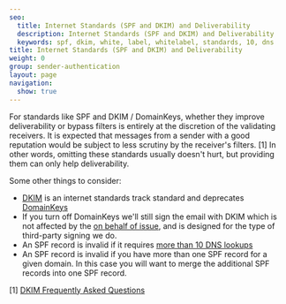 ```yaml
---
seo:
  title: Internet Standards (SPF and DKIM) and Deliverability
  description: Internet Standards (SPF and DKIM) and Deliverability
  keywords: spf, dkim, white, label, whitelabel, standards, 10, dns
title: Internet Standards (SPF and DKIM) and Deliverability
weight: 0
group: sender-authentication
layout: page
navigation:
  show: true
---
```


For standards like SPF and DKIM / DomainKeys, whether they improve deliverability or bypass filters is entirely at the discretion of the validating receivers. It is expected that messages from a sender with a good reputation would be subject to less scrutiny by the receiver's filters. [1] In other words, omitting these standards usually doesn't hurt, but providing them can only help deliverability.

Some other things to consider:

- [DKIM](http://tools.ietf.org/html/rfc4871) is an internet standards track standard and deprecates [DomainKeys](http://tools.ietf.org/html/rfc4870)
- If you turn off DomainKeys we'll still sign the email with DKIM which is not affected by the [on behalf of issue]({{root_url}}/ui/account-and-settings/troubleshooting-sender-authentication/), and is designed for the type of third-party signing we do.
- An SPF record is invalid if it requires [more than 10 DNS lookups]({{root_url}}/ui/account-and-senttings/spf-records/)
- An SPF record is invalid if you have more than one SPF record for a given domain. In this case you will want to merge the additional SPF records into one SPF record.

[1] [DKIM Frequently Asked Questions](http://www.dkim.org/info/dkim-faq.html)
